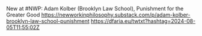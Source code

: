 New at #NWP: Adam Kolber (Brooklyn Law School), Punishment for the Greater Good https://newworkinphilosophy.substack.com/p/adam-kolber-brooklyn-law-school-punishment https://dfaria.eu/twtxt?hashtag=2024-08-05T11:55:02Z